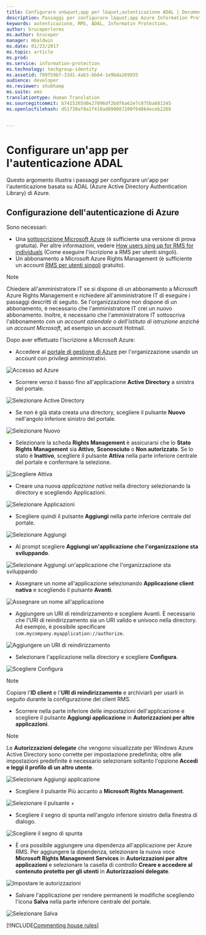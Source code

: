 ```yaml
---
title: Configurare un&quot;app per l&quot;autenticazione ADAL | Documentazione Microsoft
description: Passaggi per configurare l&quot;app Azure Information Protection per l&quot;uso dell&quot;autenticazione basata su ADAL di Azure
keywords: autenticazione, RMS, ADAL, Informatin Protection,
author: bruceperlerms
ms.author: bruceper
manager: mbaldwin
ms.date: 01/23/2017
ms.topic: article
ms.prod: 
ms.service: information-protection
ms.technology: techgroup-identity
ms.assetid: f89f59b7-33d1-4ab3-bb64-1e9bda269935
audience: developer
ms.reviewer: shubhamp
ms.suite: ems
translationtype: Human Translation
ms.sourcegitcommit: b7415265d0e27896df2bdf6a62e7c875ba681345
ms.openlocfilehash: d51730af8a1f410ad890087200f64864eceb2268


---
```


# <a name="configure-your-app-for-adal-authentication"></a>Configurare un'app per l'autenticazione ADAL

Questo argomento illustra i passaggi per configurare un'app per l'autenticazione basata su ADAL (Azure Active Directory Authentication Library) di Azure.

## <a name="azure-authentication-setup"></a>Configurazione dell'autenticazione di Azure

Sono necessari:

- Una [sottoscrizione Microsoft Azure](https://azure.microsoft.com/en-us/) (è sufficiente una versione di prova gratuita). Per altre informazioni, vedere [How users sing up for RMS for individuals](../understand-explore/rms-for-individuals-user-sign-up.md) (Come eseguire l'iscrizione a RMS per utenti singoli).
- Un abbonamento a Microsoft Azure Rights Management (è sufficiente un account [RMS per utenti singoli](https://technet.microsoft.com/en-us/library/dn592127.aspx) gratuito).

> [!NOTE]
> Chiedere all'amministratore IT se si dispone di un abbonamento a Microsoft Azure Rights Management e richiedere all'amministratore IT di eseguire i passaggi descritti di seguito. Se l'organizzazione non dispone di un abbonamento, è necessario che l'amministratore IT crei un nuovo abbonamento. Inoltre, è necessario che l'amministratore IT sottoscriva l'abbonamento con un *account aziendale o dell'istituto di istruzione* anziché un *account Microsoft*, ad esempio un account Hotmail.

Dopo aver effettuato l'iscrizione a Microsoft Azure:

- Accedere al [portale di gestione di Azure](https://manage.windowsazure.com) per l'organizzazione usando un account con privilegi amministrativi.

![Accesso ad Azure](../media/AzurePortalLogin.png)

- Scorrere verso il basso fino all'applicazione **Active Directory** a sinistra del portale.

![Selezionare Active Directory](../media/AzureADPick.png)

- Se non è già stata creata una directory, scegliere il pulsante **Nuovo** nell'angolo inferiore sinistro del portale.

![Selezionare Nuovo](../media/AzureNewBtn.png)

- Selezionare la scheda **Rights Management** è assicurarsi che lo **Stato Rights Management** sia **Attivo**, **Sconosciuto** o **Non autorizzato**. Se lo stato è **Inattivo**, scegliere il pulsante **Attiva** nella parte inferiore centrale del portale e confermare la selezione.

![Scegliere Attiva](../media/RMTab.png)

- Creare una nuova *applicazione nativa* nella directory selezionando la directory e scegliendo Applicazioni.

![Selezionare Applicazioni](../media/CreateNativeApp.png)

- Scegliere quindi il pulsante **Aggiungi** nella parte inferiore centrale del portale.

![Selezionare Aggiungi](../media/AddAppBtn.png)

- Al prompt scegliere **Aggiungi un'applicazione che l'organizzazione sta sviluppando**.

![Selezionare Aggiungi un'applicazione che l'organizzazione sta sviluppando](../media/AddAnAppPick.png)

- Assegnare un nome all'applicazione selezionando **Applicazione client nativa** e scegliendo il pulsante **Avanti**.

![Assegnare un nome all'applicazione](../media/TellUsInput.png)

- Aggiungere un URI di reindirizzamento e scegliere Avanti.
  È necessario che l'URI di reindirizzamento sia un URI valido e univoco nella directory. Ad esempio, è possibile specificare `com.mycompany.myapplication://authorize`.

![Aggiungere un URI di reindirizzamento](../media/RedirectURI.png)

- Selezionare l'applicazione nella directory e scegliere **Configura**.

![Scegliere Configura](../media/ConfigYourApp.png)

>[!NOTE]
> Copiare l'**ID client** e l'**URI di reindirizzamento** e archiviarli per usarli in seguito durante la configurazione del client RMS.

- Scorrere nella parte inferiore delle impostazioni dell'applicazione e scegliere il pulsante **Aggiungi applicazione** in **Autorizzazioni per altre applicazioni**.

>[!NOTE]
> Le **Autorizzazioni delegate** che vengono visualizzate per Windows Azure Active Directory sono corrette per impostazione predefinita; oltre alle impostazioni predefinite è necessario selezionare soltanto l'opzione **Accedi e leggi il profilo di un altro utente**.

![Selezionare Aggiungi applicazione](../media/PermissionsToOtherBtn.png)

- Scegliere il pulsante Più accanto a **Microsoft Rights Management**.

![Selezionare il pulsante +](../media/ChoosePlusBtn.png)

- Scegliere il segno di spunta nell'angolo inferiore sinistro della finestra di dialogo.

![Scegliere il segno di spunta](../media/choosecheck01.png)

- È ora possibile aggiungere una dipendenza all'applicazione per Azure RMS. Per aggiungere la dipendenza, selezionare la nuova voce **Microsoft Rights Management Services** in **Autorizzazioni per altre applicazioni** e selezionare la casella di controllo **Creare e accedere al contenuto protetto per gli utenti** in **Autorizzazioni delegate**.

![Impostare le autorizzazioni](../media/AddDependency.png)

- Salvare l'applicazione per rendere permanenti le modifiche scegliendo l'icona **Salva** nella parte inferiore centrale del portale.

![Selezionare Salva](../media/SaveApplication.png)

[!INCLUDE[Commenting house rules](../includes/houserules.md)]


<!--HONumber=Jan17_HO4-->


